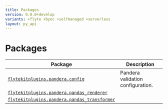 ```yaml
---
title: Packages
version: 0.0.0+develop
variants: +flyte +byoc +selfmanaged +serverless
layout: py_api
---
```


# Packages

| Package | Description |
|-|-|
| [`flytekitplugins.pandera.config`](flytekitplugins.pandera.config) | Pandera validation configuration. |
| [`flytekitplugins.pandera.pandas_renderer`](flytekitplugins.pandera.pandas_renderer) |  |
| [`flytekitplugins.pandera.pandas_transformer`](flytekitplugins.pandera.pandas_transformer) |  |

